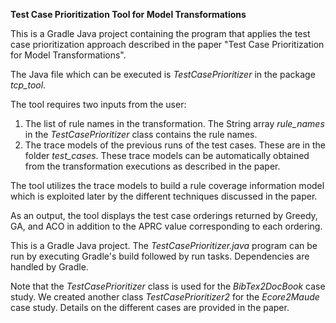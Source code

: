 **Test Case Prioritization Tool for Model Transformations**

This is a Gradle Java project containing the program that applies the test case prioritization approach described in the paper &quot;Test Case Prioritization for Model Transformations&quot;.

The Java file which can be executed is _TestCasePrioritizer_ in the package _tcp\_tool_.

The tool requires two inputs from the user:

1. The list of rule names in the transformation. The String array _rule\_names_ in the _TestCasePrioritizer_ class contains the rule names.
2. The trace models of the previous runs of the test cases. These are in the folder _test\_cases_. These trace models can be automatically obtained from the transformation executions as described in the paper.

The tool utilizes the trace models to build a rule coverage information model which is exploited later by the different techniques discussed in the paper.

As an output, the tool displays the test case orderings returned by Greedy, GA, and ACO in addition to the APRC value corresponding to each ordering.

This is a Gradle Java project. The _TestCasePrioritizer.java_ program can be run by executing Gradle&#39;s build followed by run tasks. Dependencies are handled by Gradle.

Note that the _TestCasePrioritizer_ class is used for the _BibTex2DocBook_ case study. We created another class _TestCasePrioritizer2_ for the _Ecore2Maude_ case study. Details on the different cases are provided in the paper.
